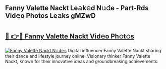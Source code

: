 ## Fanny Valette Nackt Le𝚊k𝚎d N𝚞𝚍e - Part-Rds Vid𝚎o Photos Le𝚊ks gMZwD

# <h2><a href="http://fb74c9c.evod.top/?m=Fanny+Valette+Nackt">🔗 👉🔴 Fanny Valette Nackt Vid𝚎o Ph𝚘t𝚘s</a></h2>

[![Fanny Valette Nackt N𝚞d𝚎s](https://i.imgur.com/8V9OHl7.gif)](http://fb74c9c.evod.top/?m=Fanny+Valette+Nackt)
Digital influencer Fanny Valette Nackt sharing their dance and lifestyle journey online. Visionary thinker Fanny Valette Nackt, known for their innovative ideas and groundbreaking achievements. 
